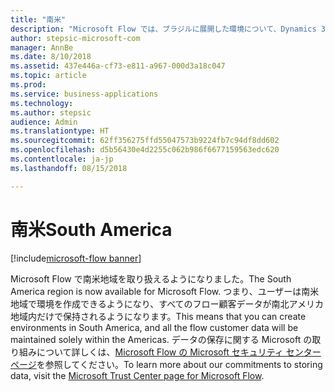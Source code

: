 ```yaml
---
title: "南米"
description: "Microsoft Flow では、ブラジルに展開した環境について、Dynamics 365 のすべての地域と完全に同等に機能が提供されるようになります。"
author: stepsic-microsoft-com
manager: AnnBe
ms.date: 8/10/2018
ms.assetid: 437e446a-cf73-e811-a967-000d3a18c047
ms.topic: article
ms.prod: 
ms.service: business-applications
ms.technology: 
ms.author: stepsic
audience: Admin
ms.translationtype: HT
ms.sourcegitcommit: 62ff356275ffd55047573b9224fb7c94df8dd602
ms.openlocfilehash: d5b56430e4d2255c062b986f6677159563edc620
ms.contentlocale: ja-jp
ms.lasthandoff: 08/15/2018

---
```

# <a name="south-america"></a><span data-ttu-id="b5b06-103">南米</span><span class="sxs-lookup"><span data-stu-id="b5b06-103">South America</span></span>

[!include[microsoft-flow banner](../includes/microsoft-flow.md)]




<span data-ttu-id="b5b06-104">Microsoft Flow で南米地域を取り扱えるようになりました。</span><span class="sxs-lookup"><span data-stu-id="b5b06-104">The South America region is now available for Microsoft Flow.</span></span> <span data-ttu-id="b5b06-105">つまり、ユーザーは南米地域で環境を作成できるようになり、すべてのフロー顧客データが南北アメリカ地域内だけで保持されるようになります。</span><span class="sxs-lookup"><span data-stu-id="b5b06-105">This means that you can create environments in South America, and all the flow customer data will be maintained solely within the Americas.</span></span> <span data-ttu-id="b5b06-106">データの保存に関する Microsoft の取り組みについて詳しくは、[Microsoft Flow の Microsoft セキュリティ センター ページ](https://www.microsoft.com/en-us/TrustCenter/CloudServices/business-application-platform/data-location)を参照してください。</span><span class="sxs-lookup"><span data-stu-id="b5b06-106">To learn more about our commitments to storing data, visit the [Microsoft Trust Center page for Microsoft Flow](https://www.microsoft.com/en-us/TrustCenter/CloudServices/business-application-platform/data-location).</span></span>

